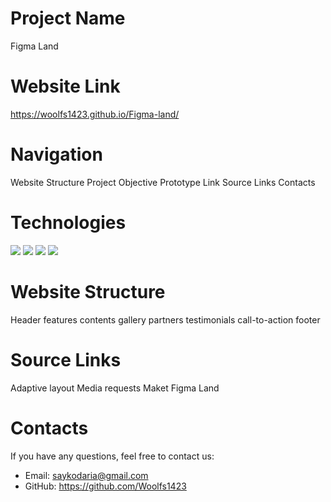 # Project Name

Figma Land

# Website Link

https://woolfs1423.github.io/Figma-land/

# Navigation

Website Structure
Project Objective
Prototype Link
Source Links
Contacts

# Technologies

<img src="https://img.shields.io/badge/HTML5-blue?style=for-the-badge&logo=HTML5&logoColor=black"/>
<img src="https://img.shields.io/badge/CSS3-red?style=for-the-badge&logo=CSS3&logoColor=ЦВЕТ ЛОГОТИПА"/>
<img src="https://img.shields.io/badge/BEM Methodology-green?style=for-the-badge&logo=BEM&logoColor=black"/>
<img src="https://img.shields.io/badge/File Structure and File Paths (Nested BEM)-yellow?style=for-the-badge&logo=Files&logoColor=black"/>

# Website Structure

Header
features
contents
gallery
partners
testimonials
call-to-action
footer

# Source Links

Adaptive layout
Media requests
Maket
Figma Land

# Contacts

If you have any questions, feel free to contact us:

- Email: saykodaria@gmail.com
- GitHub: https://github.com/Woolfs1423
